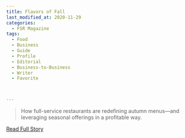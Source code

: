 ```yaml
---
title: Flavors of Fall
last_modified_at: 2020-11-29
categories:
  - FSR Magazine
tags:
  - Food
  - Business
  - Guide
  - Profile
  - Editorial 
  - Business-to-Business
  - Writer
  - Favorite



---
```


> How full-service restaurants are redefining autumn menus—and leveraging seasonal offerings in a profitable way.

<a href="http://www.omagdigital.com/publication/?i=609879&ver=html5&p=62" target="_blank">Read Full Story</a>
